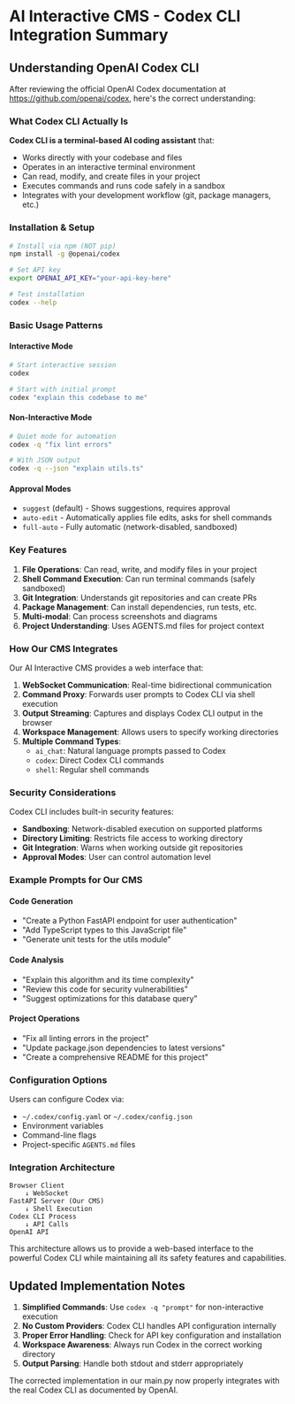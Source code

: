 # AI Interactive CMS - Codex CLI Integration Summary

## Understanding OpenAI Codex CLI

After reviewing the official OpenAI Codex documentation at https://github.com/openai/codex, here's the correct understanding:

### What Codex CLI Actually Is

**Codex CLI is a terminal-based AI coding assistant** that:
- Works directly with your codebase and files
- Operates in an interactive terminal environment
- Can read, modify, and create files in your project
- Executes commands and runs code safely in a sandbox
- Integrates with your development workflow (git, package managers, etc.)

### Installation & Setup

```bash
# Install via npm (NOT pip)
npm install -g @openai/codex

# Set API key
export OPENAI_API_KEY="your-api-key-here"

# Test installation
codex --help
```

### Basic Usage Patterns

#### Interactive Mode
```bash
# Start interactive session
codex

# Start with initial prompt
codex "explain this codebase to me"
```

#### Non-Interactive Mode
```bash
# Quiet mode for automation
codex -q "fix lint errors"

# With JSON output
codex -q --json "explain utils.ts"
```

#### Approval Modes
- `suggest` (default) - Shows suggestions, requires approval
- `auto-edit` - Automatically applies file edits, asks for shell commands
- `full-auto` - Fully automatic (network-disabled, sandboxed)

### Key Features

1. **File Operations**: Can read, write, and modify files in your project
2. **Shell Command Execution**: Can run terminal commands (safely sandboxed)
3. **Git Integration**: Understands git repositories and can create PRs
4. **Package Management**: Can install dependencies, run tests, etc.
5. **Multi-modal**: Can process screenshots and diagrams
6. **Project Understanding**: Uses AGENTS.md files for project context

### How Our CMS Integrates

Our AI Interactive CMS provides a web interface that:

1. **WebSocket Communication**: Real-time bidirectional communication
2. **Command Proxy**: Forwards user prompts to Codex CLI via shell execution
3. **Output Streaming**: Captures and displays Codex CLI output in the browser
4. **Workspace Management**: Allows users to specify working directories
5. **Multiple Command Types**: 
   - `ai_chat`: Natural language prompts passed to Codex
   - `codex`: Direct Codex CLI commands
   - `shell`: Regular shell commands

### Security Considerations

Codex CLI includes built-in security features:
- **Sandboxing**: Network-disabled execution on supported platforms
- **Directory Limiting**: Restricts file access to working directory
- **Git Integration**: Warns when working outside git repositories
- **Approval Modes**: User can control automation level

### Example Prompts for Our CMS

#### Code Generation
- "Create a Python FastAPI endpoint for user authentication"
- "Add TypeScript types to this JavaScript file"
- "Generate unit tests for the utils module"

#### Code Analysis
- "Explain this algorithm and its time complexity"
- "Review this code for security vulnerabilities"
- "Suggest optimizations for this database query"

#### Project Operations
- "Fix all linting errors in the project"
- "Update package.json dependencies to latest versions"
- "Create a comprehensive README for this project"

### Configuration Options

Users can configure Codex via:
- `~/.codex/config.yaml` or `~/.codex/config.json`
- Environment variables
- Command-line flags
- Project-specific `AGENTS.md` files

### Integration Architecture

```
Browser Client
    ↓ WebSocket
FastAPI Server (Our CMS)
    ↓ Shell Execution
Codex CLI Process
    ↓ API Calls
OpenAI API
```

This architecture allows us to provide a web-based interface to the powerful Codex CLI while maintaining all its safety features and capabilities.

## Updated Implementation Notes

1. **Simplified Commands**: Use `codex -q "prompt"` for non-interactive execution
2. **No Custom Providers**: Codex CLI handles API configuration internally
3. **Proper Error Handling**: Check for API key configuration and installation
4. **Workspace Awareness**: Always run Codex in the correct working directory
5. **Output Parsing**: Handle both stdout and stderr appropriately

The corrected implementation in our main.py now properly integrates with the real Codex CLI as documented by OpenAI.
